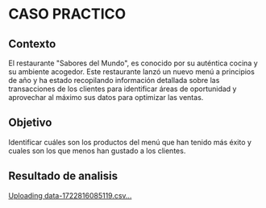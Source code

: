# CASO PRACTICO

## Contexto
El restaurante "Sabores del Mundo", es conocido por su auténtica cocina y su ambiente acogedor. Este restaurante lanzó un nuevo menú a principios de año y ha estado recopilando información detallada sobre las transacciones de los clientes para identificar áreas de 
oportunidad y aprovechar al máximo sus datos para optimizar las ventas.

## Objetivo
Identificar cuáles son los productos del menú que han tenido más éxito y cuales son los que
menos han gustado a los clientes.

## Resultado de analisis
[Uploading data-1722816085119.csv…]()
